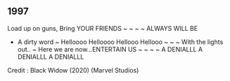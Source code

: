 ## 1997
Load up on guns, Bring YOUR FRIENDS
~
~
~
~
ALWAYS WILL BE 
* A dirty word 
~
Helloooo Helloooo Hellooo Hellooo
~
~
~
With the lights out..
~
Here we are now...ENTERTAIN US
~
~
~
~
A DENIALLL A DENIALLL A DENIALLL

Credit : Black Widow (2020) (Marvel Studios)